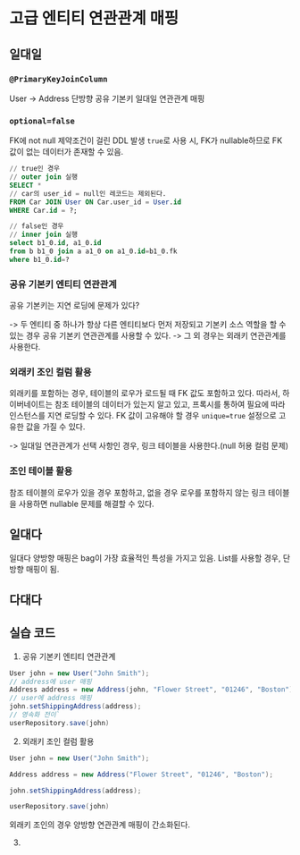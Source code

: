# 고급 엔티티 연관관계 매핑


## 일대일 

### ``@PrimaryKeyJoinColumn``
User -> Address 단방향 공유 기본키 일대일 연관관계 매핑
  
### ``optional=false``
FK에 not null 제약조건이 걸린 DDL 발생
``true``로 사용 시, FK가 nullable하므로 FK 값이 없는 데이터가 존재할 수 있음.

```sql
// true인 경우
// outer join 실행
SELECT *
// car의 user_id = null인 레코드는 제외된다.
FROM Car JOIN User ON Car.user_id = User.id 
WHERE Car.id = ?;

// false인 경우
// inner join 실행
select b1_0.id, a1_0.id
from b b1_0 join a a1_0 on a1_0.id=b1_0.fk
where b1_0.id=?
```
### 공유 기본키 엔티티 연관관계
공유 기본키는 지연 로딩에 문제가 있다?

-> 두 엔티티 중 하나가 항상 다른 엔티티보다 먼저 저장되고 기본키 소스 역할을 할 수 있는 경우 공유 기본키 연관관계를 사용할 수 있다.
-> 그 외 경우는 외래키 연관관계를 사용한다.

### 외래키 조인 컬럼 활용
외래키를 포함하는 경우, 테이블의 로우가 로드될 때 FK 값도 포함하고 있다.
따라서, 하이버네이트는 참조 테이블의 데이터가 있는지 알고 있고, 프록시를 통하여 필요에 따라 인스턴스를 지연 로딩할 수 있다.
FK 값이 고유해야 할 경우 ``unique=true`` 설정으로 고유한 값을 가질 수 있다.

-> 일대일 연관관계가 선택 사항인 경우, 링크 테이블을 사용한다.(null 허용 컬럼 문제)

### 조인 테이블 활용
참조 테이블의 로우가 있을 경우 포함하고, 없을 경우 로우를 포함하지 않는 링크 테이블을 사용하면 nullable 문제를 해결할 수 있다.


## 일대다

일대다 양방향 매핑은 bag이 가장 효율적인 특성을 가지고 있음.
List를 사용할 경우, 단방향 매핑이 됨.



## 다대다




## 실습 코드

1. 공유 기본키 엔티티 연관관계
```java
User john = new User("John Smith");
// address에 user 매핑
Address address = new Address(john, "Flower Street", "01246", "Boston");
// user에 address 매핑
john.setShippingAddress(address);
// 영속화 전이`
userRepository.save(john)
```
2. 외래키 조인 컬럼 활용
```java
User john = new User("John Smith");

Address address = new Address("Flower Street", "01246", "Boston");

john.setShippingAddress(address);

userRepository.save(john)
```
외래키 조인의 경우 양방향 연관관계 매핑이 간소화된다.

3. 